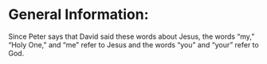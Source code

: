 # General Information:

Since Peter says that David said these words about Jesus, the words “my,” “Holy One,” and “me” refer to Jesus and the words “you” and “your” refer to God.